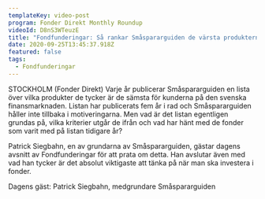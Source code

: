 ```yaml
---
templateKey: video-post
program: Fonder Direkt Monthly Roundup
videoId: D8nS3WTeuzE
title: "Fondfunderingar: Så rankar Småspararguiden de värsta produkterna"
date: 2020-09-25T13:45:37.918Z
featured: false
tags:
  - Fondfunderingar
---
```

STOCKHOLM (Fonder Direkt) Varje år publicerar Småspararguiden en lista över vilka produkter de tycker är de sämsta för kunderna på den svenska finansmarknaden. Listan har publicerats fem år i rad och Småspararguiden håller inte tillbaka i motiveringarna. Men vad är det listan egentligen grundas på, vilka kriterier utgår de ifrån och vad har hänt med de fonder som varit med på listan tidigare år?

Patrick Siegbahn, en av grundarna av Småspararguiden, gästar dagens avsnitt av Fondfunderingar för att prata om detta. Han avslutar även med vad han tycker är det absolut viktigaste att tänka på när man ska investera i fonder.

Dagens gäst: Patrick Siegbahn, medgrundare Småspararguiden